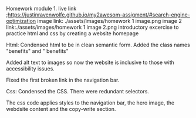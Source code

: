 Homework module 1. 
live link ;https://justinravenwolfe.github.io/my2awesom-assigment/#search-engine-optimization
image link:  ./assets/images/homework 1 image.png
image 2 link:./assets/images/homework 1 image 2.png
introductory excercise to practice html and css by creating a website homepage

Html: 
 Condensed html to be in clean semantic form. Added the class names "benefits" and " benefits"
 
 Added alt text to images so now the website is inclusive to those with accessibility issues.
 
 Fixed the first broken link in the navigation bar.

Css: 
Condensed the CSS.  There were redundant selectors. 

The css code applies styles to the navigation bar, the hero image, the webdsite content and the copy-write section.

